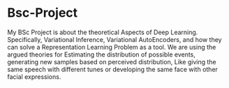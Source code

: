 # Bsc-Project

My BSc Project is about the theoretical Aspects of Deep Learning. Specifically, Variational Inference, Variational AutoEncoders, and how they can solve a Representation Learning Problem as a tool.
We are using the argued theories for Estimating the distribution of possible events, generating new samples based on perceived distribution, Like giving the same speech with different tunes or developing the same face with other facial expressions.
